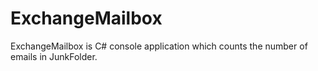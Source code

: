 # ExchangeMailbox
ExchangeMailbox is C# console application which counts the number of emails in JunkFolder.
